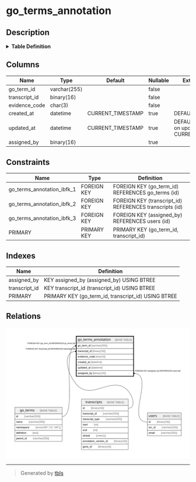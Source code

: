 # go_terms_annotation

## Description

<details>
<summary><strong>Table Definition</strong></summary>

```sql
CREATE TABLE `go_terms_annotation` (
  `go_term_id` varchar(255) NOT NULL,
  `transcript_id` binary(16) NOT NULL,
  `evidence_code` char(3) NOT NULL,
  `created_at` datetime DEFAULT CURRENT_TIMESTAMP,
  `updated_at` datetime DEFAULT CURRENT_TIMESTAMP ON UPDATE CURRENT_TIMESTAMP,
  `assigned_by` binary(16) DEFAULT NULL,
  PRIMARY KEY (`go_term_id`,`transcript_id`),
  KEY `transcript_id` (`transcript_id`),
  KEY `assigned_by` (`assigned_by`),
  CONSTRAINT `go_terms_annotation_ibfk_1` FOREIGN KEY (`go_term_id`) REFERENCES `go_terms` (`id`),
  CONSTRAINT `go_terms_annotation_ibfk_2` FOREIGN KEY (`transcript_id`) REFERENCES `transcripts` (`id`),
  CONSTRAINT `go_terms_annotation_ibfk_3` FOREIGN KEY (`assigned_by`) REFERENCES `users` (`id`)
) ENGINE=InnoDB DEFAULT CHARSET=utf8mb4 COLLATE=utf8mb4_0900_ai_ci
```

</details>

## Columns

| Name | Type | Default | Nullable | Extra Definition | Children | Parents | Comment |
| ---- | ---- | ------- | -------- | ---------------- | -------- | ------- | ------- |
| go_term_id | varchar(255) |  | false |  |  | [go_terms](go_terms.md) |  |
| transcript_id | binary(16) |  | false |  |  | [transcripts](transcripts.md) |  |
| evidence_code | char(3) |  | false |  |  |  |  |
| created_at | datetime | CURRENT_TIMESTAMP | true | DEFAULT_GENERATED |  |  |  |
| updated_at | datetime | CURRENT_TIMESTAMP | true | DEFAULT_GENERATED on update CURRENT_TIMESTAMP |  |  |  |
| assigned_by | binary(16) |  | true |  |  | [users](users.md) |  |

## Constraints

| Name | Type | Definition |
| ---- | ---- | ---------- |
| go_terms_annotation_ibfk_1 | FOREIGN KEY | FOREIGN KEY (go_term_id) REFERENCES go_terms (id) |
| go_terms_annotation_ibfk_2 | FOREIGN KEY | FOREIGN KEY (transcript_id) REFERENCES transcripts (id) |
| go_terms_annotation_ibfk_3 | FOREIGN KEY | FOREIGN KEY (assigned_by) REFERENCES users (id) |
| PRIMARY | PRIMARY KEY | PRIMARY KEY (go_term_id, transcript_id) |

## Indexes

| Name | Definition |
| ---- | ---------- |
| assigned_by | KEY assigned_by (assigned_by) USING BTREE |
| transcript_id | KEY transcript_id (transcript_id) USING BTREE |
| PRIMARY | PRIMARY KEY (go_term_id, transcript_id) USING BTREE |

## Relations

![er](go_terms_annotation.svg)

---

> Generated by [tbls](https://github.com/k1LoW/tbls)
